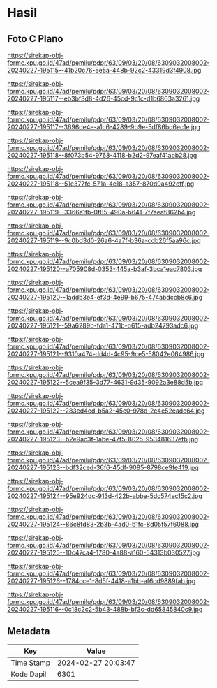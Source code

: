 # Hasil

## Foto C Plano

https://sirekap-obj-formc.kpu.go.id/47ad/pemilu/pdpr/63/09/03/20/08/6309032008002-20240227-195115--41b20c76-5e5a-448b-92c2-43319d3f4908.jpg

https://sirekap-obj-formc.kpu.go.id/47ad/pemilu/pdpr/63/09/03/20/08/6309032008002-20240227-195117--eb3bf3d8-4d26-45cd-9c1c-d1b6863a3261.jpg

https://sirekap-obj-formc.kpu.go.id/47ad/pemilu/pdpr/63/09/03/20/08/6309032008002-20240227-195117--3696de4e-a1c6-4289-9b9e-5df86bd6ec1e.jpg

https://sirekap-obj-formc.kpu.go.id/47ad/pemilu/pdpr/63/09/03/20/08/6309032008002-20240227-195118--8f073b54-9768-4118-b2d2-97eaf41abb28.jpg

https://sirekap-obj-formc.kpu.go.id/47ad/pemilu/pdpr/63/09/03/20/08/6309032008002-20240227-195118--51e377fc-571a-4e18-a357-870d0a492eff.jpg

https://sirekap-obj-formc.kpu.go.id/47ad/pemilu/pdpr/63/09/03/20/08/6309032008002-20240227-195119--3366a1fb-0f85-490a-b641-7f7aeaf862b4.jpg

https://sirekap-obj-formc.kpu.go.id/47ad/pemilu/pdpr/63/09/03/20/08/6309032008002-20240227-195119--9c0bd3d0-26a6-4a7f-b36a-cdb26f5aa96c.jpg

https://sirekap-obj-formc.kpu.go.id/47ad/pemilu/pdpr/63/09/03/20/08/6309032008002-20240227-195120--a705908d-0353-445a-b3af-3bca1eac7803.jpg

https://sirekap-obj-formc.kpu.go.id/47ad/pemilu/pdpr/63/09/03/20/08/6309032008002-20240227-195120--1addb3e4-ef3d-4e99-b675-474abdccb8c6.jpg

https://sirekap-obj-formc.kpu.go.id/47ad/pemilu/pdpr/63/09/03/20/08/6309032008002-20240227-195121--59a6289b-fda1-471b-b615-adb24793adc6.jpg

https://sirekap-obj-formc.kpu.go.id/47ad/pemilu/pdpr/63/09/03/20/08/6309032008002-20240227-195121--9310a474-dd4d-4c95-9ce5-58042e064986.jpg

https://sirekap-obj-formc.kpu.go.id/47ad/pemilu/pdpr/63/09/03/20/08/6309032008002-20240227-195122--5cea9f35-3d77-4631-9d35-9092a3e88d5b.jpg

https://sirekap-obj-formc.kpu.go.id/47ad/pemilu/pdpr/63/09/03/20/08/6309032008002-20240227-195122--283ed4ed-b5a2-45c0-978d-2c4e52eadc64.jpg

https://sirekap-obj-formc.kpu.go.id/47ad/pemilu/pdpr/63/09/03/20/08/6309032008002-20240227-195123--b2e9ac3f-1abe-47f5-8025-953481637efb.jpg

https://sirekap-obj-formc.kpu.go.id/47ad/pemilu/pdpr/63/09/03/20/08/6309032008002-20240227-195123--bdf32ced-36f6-45df-9085-8798ce9fe419.jpg

https://sirekap-obj-formc.kpu.go.id/47ad/pemilu/pdpr/63/09/03/20/08/6309032008002-20240227-195124--95e924dc-913d-422b-abbe-5dc574ec15c2.jpg

https://sirekap-obj-formc.kpu.go.id/47ad/pemilu/pdpr/63/09/03/20/08/6309032008002-20240227-195124--86c8fd83-2b3b-4ad0-b1fc-8d05f57f6088.jpg

https://sirekap-obj-formc.kpu.go.id/47ad/pemilu/pdpr/63/09/03/20/08/6309032008002-20240227-195125--10c47ca4-1780-4a88-a160-54313b030527.jpg

https://sirekap-obj-formc.kpu.go.id/47ad/pemilu/pdpr/63/09/03/20/08/6309032008002-20240227-195126--1784cce1-8d5f-4418-a1bb-af6cd9889fab.jpg

https://sirekap-obj-formc.kpu.go.id/47ad/pemilu/pdpr/63/09/03/20/08/6309032008002-20240227-195116--0c18c2c2-5b43-488b-bf3c-dd65845840c9.jpg


## Metadata

| Key        | Value               |
| ---------- | ------------------- |
| Time Stamp | 2024-02-27 20:03:47 |
| Kode Dapil | 6301                |



